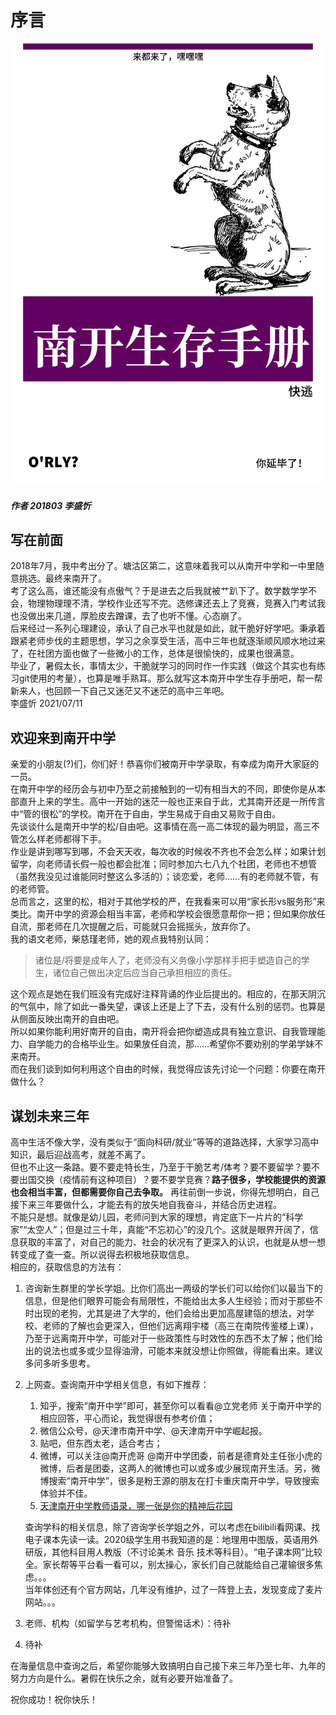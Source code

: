 # 序言

![封面](pictures/cover.jpg)

##### 作者 201803 李盛忻

## 写在前面

2018年7月，我中考出分了。塘沽区第二，这意味着我可以从南开中学和一中里随意挑选。最终来南开了。  
考了这么高，谁还能没有点傲气？于是进去之后我就被艹趴下了。数学数学学不会，物理物理理不清，学校作业还写不完。选修课还去上了竞赛，竞赛入门考试我也没做出来几道，厚脸皮去蹭课，去了也听不懂。心态崩了。  
后来经过一系列心理建设，承认了自己水平也就是如此，就干脆好好学吧。秉承着跟紧老师步伐的主题思想，学习之余享受生活，高中三年也就逐渐顺风顺水地过来了，在社团方面也做了一些微小的工作，总体是很愉快的，成果也很满意。  
毕业了，暑假太长，事情太少，干脆就学习的同时作一作实践（做这个其实也有练习git使用的考量），也算是唯手熟耳。那么就写这本南开中学生存手册吧，帮一帮新来人，也回顾一下自己又迷茫又不迷茫的高中三年吧。  
李盛忻 2021/07/11

## 欢迎来到南开中学

亲爱的小朋友(?)们，你们好！恭喜你们被南开中学录取，有幸成为南开大家庭的一员。  
在南开中学的经历会与初中乃至之前接触到的一切有相当大的不同，即使你是从本部直升上来的学生。高中一开始的迷茫一般也正来自于此，尤其南开还是一所传言中“管的很松”的学校。南开在于自由，学生易成于自由又易败于自由。  
先谈谈什么是南开中学的松/自由吧。这事情在高一高二体现的最为明显，高三不管怎么样老师都得下手。  
作业是讲到哪写到哪，不会天天收，每次收的时候收不齐也不会怎么样；如果计划留学，向老师请长假一般也都会批准；同时参加六七八九个社团，老师也不想管（虽然我没见过谁能同时整这么多活的）；谈恋爱，老师……有的老师就不管，有的老师管。  
总而言之，这里的松，相对于其他学校的严，在我看来可以用“家长形vs服务形”来类比。南开中学的资源会相当丰富，老师和学校会很愿意帮你一把；但如果你放任自流，那老师在几次提醒之后，可能就只会摇摇头，放弃你了。  
我的语文老师，柴慈瑾老师，她的观点我特别认同：

>诸位是/将要是成年人了，老师没有义务像小学那样手把手塑造自己的学生，诸位自己做出决定后应当自己承担相应的责任。  

这个观点是她在我们班没有完成好注释背诵的作业后提出的。相应的，在那天阴沉的气氛中，除了如此一番失望，课该上还是上了下去，没有什么别的惩罚。也算是从侧面反映出南开的自由吧。  
所以如果你能利用好南开的自由，南开将会把你塑造成具有独立意识、自我管理能力、自学能力的合格毕业生。如果放任自流，那……希望你不要劝别的学弟学妹不来南开。  
而在我们谈到如何利用这个自由的时候，我觉得应该先讨论一个问题：你要在南开做什么？

## 谋划未来三年

高中生活不像大学，没有类似于“面向科研/就业”等等的道路选择，大家学习高中知识，最后迎战高考，就差不离了。  
但也不止这一条路。要不要走特长生，乃至于干脆艺考/体考？要不要留学？要不要出国交换（疫情前有这种项目）？要不要学竞赛？**路子很多，学校能提供的资源也会相当丰富，但都需要你自己去争取。** 再往前倒一步说，你得先想明白，自己接下来三年要做什么，才能去有的放矢地自我奋斗，并结合历史进程。  
不能只是想。就像是幼儿园，老师问到大家的理想，肯定底下一片片的“科学家”“太空人”；但是过三十年，真能“不忘初心”的没几个。这就是眼界开阔了，信息获取的丰富了，对自己的能力、社会的状况有了更深入的认识，也就是从想一想转变成了查一查。所以说得去积极地获取信息。  
相应的，获取信息的方法有：

1. 咨询新生群里的学长学姐。比你们高出一两级的学长们可以给你们以最当下的信息，但是他们眼界可能会有局限性，不能给出太多人生经验；而对于那些不时出现的老狗，尤其是进了大学的，他们会给出更加高屋建瓴的想法，对学校、老师的了解也会更深入，但他们远离翔宇楼（高三在南院传鉴楼上课），乃至于远离南开中学，可能对于一些政策性与时效性的东西不太了解；他们给出的说法也或多或少显得油滑，可能本来就没想让你照做，得能看出来。建议多问多听多思考。
2. 上网查。查询南开中学相关信息，有如下推荐：  
    1. 知乎，搜索“南开中学”即可，甚至你可以看看@立党老师 关于南开中学的相应回答，平心而论，我觉得很有参考价值；
    2. 微信公众号，@天津市南开中学、@天津南开中学崛起报。
    3. 贴吧，但东西太老，适合考古；
    4. 微博，可以关注@南开虎哥 @南开中学团委，前者是德育处主任张小虎的微博，后者是团委，这两人的微博也可以或多或少展现南开生活。另，微博搜索“南开中学”，很多是粉王源的朋友在打卡重庆南开中学，导致搜索体验并不佳。
    5. [天津南开中学教师语录，哪一张是你的精神后花园](http://blog.sina.com.cn/s/blog_5a3406920102veyh.html)  

    查询学科的相关信息，除了咨询学长学姐之外，可以考虑在bilibili看网课、找电子课本先读一读。2020级学生用书我知道的是：地理用中图版，英语用外研版，其他科目用人教版（不讨论美术 音乐 技术等科目）。“电子课本网”比较全。家长帮等平台看一看可以，别太操心，家长们自己就能给自己灌输很多焦虑。。。  
    当年体创还有个官方网站，几年没有维护，过了一阵登上去，发现变成了麦片网站。。。  
3. 老师、机构（如留学与艺考机构，但警惕话术）：待补
4. 待补

在海量信息中查询之后，希望你能够大致搞明白自己接下来三年乃至七年、九年的努力方向是什么。暑假在快乐之余，就有必要开始准备了。

祝你成功！祝你快乐！
